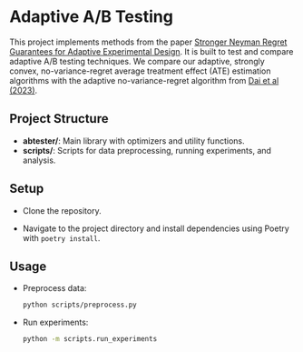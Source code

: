 # Adaptive A/B Testing

This project implements methods from the paper [Stronger Neyman Regret Guarantees for Adaptive
Experimental Design](https://arxiv.org/abs/2502.17427). It is built to test and compare adaptive A/B testing techniques. We compare our adaptive, strongly convex, no-variance-regret average treatment effect (ATE) estimation algorithms with the adaptive no-variance-regret algorithm from [Dai et al (2023)](https://arxiv.org/abs/2305.17187).

## Project Structure

- **abtester/**: Main library with optimizers and utility functions.
- **scripts/**: Scripts for data preprocessing, running experiments, and analysis.

## Setup

* Clone the repository.

* Navigate to the project directory and install dependencies using Poetry with `poetry install`.

## Usage

* Preprocess data:

   ```bash
   python scripts/preprocess.py
   ```

* Run experiments:

   ```bash
   python -m scripts.run_experiments
   ```
